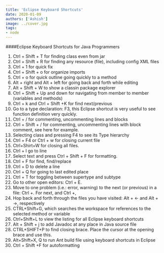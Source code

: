 ```yaml
---
title: 'Eclipse Keyboard Shortcuts'
date: 2020-01-09
authors: ['Ashish']
image: ../cover.jpg
tags:
- node
---
```

####Eclipse Keyboard Shortcuts for Java Programmers
1. Ctrl + Shift + T for finding class even from jar
2. Ctrl + Shift + R for finding any resource (file), including config XML files
3. Ctrl + 1 for quick fix
4. Ctrl + Shift + o for organize imports
7. Ctrl + o for quick outline going quickly to a method
9. Alt + right and Alt + left for going back and forth while editing
12. Alt + Shift + W to show a classin  package explorer
13. Ctrl + Shift + Up and down for navigating from member to member (variables and methods)
15. Ctrl + k and Ctrl + Shift +K for find next/previous
16. Go to a type declaration: F3, this Eclipse shortcut is very useful to see function definition very quickly.
5. Ctrl + / for commenting, uncommenting lines and blocks
6. Ctrl + Shift + / for commenting, uncommenting lines with block comment, see here for example.
8. Selecting class and pressing F4 to see its Type hierarchy
10. Ctrl + F4 or Ctrl + w for closing current file
11. Ctrl+Shirt+W for closing all files.
14. Ctrl + l go to line
16. Select text and press Ctrl + Shift + F for formatting.
17. Ctrl + F for find, find/replace
18. Ctrl + D to delete a line
19. Ctrl + Q for going to last edited place
20. Ctrl + T for toggling between supertype and subtype
21. Go to other open editors: Ctrl + E.
22. Move to one problem (i.e.: error, warning) to the next (or previous) in a file: Ctrl +. For next, and Ctrl +,
23. Hop back and forth through the files you have visited: Alt + ← and Alt + →, respectively
25. CTRL+Shift+G, which searches the workspace for references to the selected method or variable
26. Ctrl+Shift+L to view the listing for all Eclipse keyboard shortcuts
27. Alt + Shift + j to add Javadoc at any place in Java source file
28. CTRL+SHIFT+P to find closing brace. Place the cursor at the opening brace and use this.
29. Alt+Shift+X, Q to run Ant build file using keyboard shortcuts in Eclipse
30. Ctrl + Shift +F for autoformatting